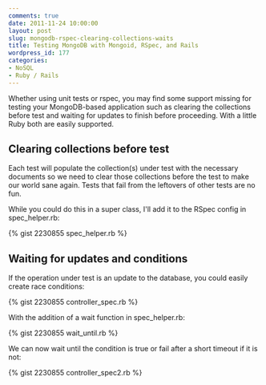 ```yaml
---
comments: true
date: 2011-11-24 10:00:00
layout: post
slug: mongodb-rspec-clearing-collections-waits
title: Testing MongoDB with Mongoid, RSpec, and Rails
wordpress_id: 177
categories:
- NoSQL
- Ruby / Rails
---
```


Whether using unit tests or rspec, you may find some support missing for testing your MongoDB-based application such as clearing the collections before test and waiting for updates to finish before proceeding. With a little Ruby both are easily supported.

<!-- more -->


## Clearing collections before test



Each test will populate the collection(s) under test with the necessary documents so we need to clear those collections before the test to make our world sane again. Tests that fail from the leftovers of other tests are no fun.

While you could do this in a super class, I'll add it to the RSpec config in spec_helper.rb:

{% gist 2230855 spec_helper.rb %}



## Waiting for updates and conditions



If the operation under test is an update to the database, you could easily create race conditions:

{% gist 2230855 controller_spec.rb %}

With the addition of a wait function in spec_helper.rb:

{% gist 2230855 wait_until.rb %}

We can now wait until the condition is true or fail after a short timeout if it is not:

{% gist 2230855 controller_spec2.rb %}



